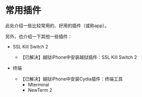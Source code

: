 # 常用插件

此处介绍一些比较常用的、好用的插件（或称app）。

另外，也介绍一下其他一些插件：

* SSL Kill Switch 2
  * 【已解决】越狱iPhone中安装越狱插件：SSL Kill Switch 2

* 终端
  * 【已解决】越狱iPhone中安装Cydia插件：终端工具
    * Mterminal
    * NewTerm 2
